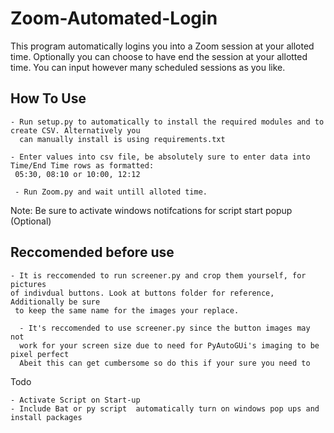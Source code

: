 # Zoom-Automated-Login

This program automatically logins you into a Zoom session at your alloted time. Optionally you can choose to have end the session at your allotted time.
You can input however many scheduled sessions as you like.

## **How To Use**
```
- Run setup.py to automatically to install the required modules and to create CSV. Alternatively you 
  can manually install is using requirements.txt

- Enter values into csv file, be absolutely sure to enter data into Time/End Time rows as formatted:
 05:30, 08:10 or 10:00, 12:12
 
 - Run Zoom.py and wait untill alloted time.
```
Note: Be sure to activate windows notifcations for script start popup (Optional)

## **Reccomended before use**
```
- It is reccomended to run screener.py and crop them yourself, for pictures 
of indivdual buttons. Look at buttons folder for reference, Additionally be sure
 to keep the same name for the images your replace.

  - It's reccomended to use screener.py since the button images may not 
  work for your screen size due to need for PyAutoGUi's imaging to be pixel perfect
  Abeit this can get cumbersome so do this if your sure you need to
```

Todo
```
- Activate Script on Start-up
- Include Bat or py script  automatically turn on windows pop ups and install packages
```

